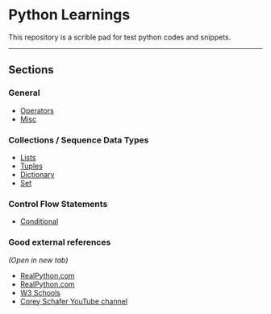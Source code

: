 # Python Learnings

This repository is a scrible pad for test python codes and snippets.

---

## Sections

### General

- [Operators](operators_notes.py)
- [Misc](snippets.ipynb)

### Collections / Sequence Data Types

- [Lists](list_notes.py)
- [Tuples](tuples_notes.py)
- [Dictionary](dictionary_notes.py)
- [Set](set_notes.py)

### Control Flow Statements

- [Conditional](conditional_statements.py)

### Good external references

_(Open in new tab)_

- <a href="https://realpython.com/python-introduction/" target="_blank">RealPython.com</a>
- [RealPython.com](https://realpython.com/python-introduction/)
- [W3 Schools](https://www.w3schools.com/python/default.asp)
- [Corey Schafer YouTube channel](https://www.youtube.com/playlist?list=PL-osiE80TeTt2d9bfVyTiXJA-UTHn6WwU)
